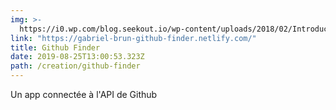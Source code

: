 ```yaml
---
img: >-
  https://i0.wp.com/blog.seekout.io/wp-content/uploads/2018/02/Introducing-GitHub-Search_-Your-Source-for-Finding-and-Qualifying-Dev-Talent.png?resize=740%2C370&ssl=1
link: "https://gabriel-brun-github-finder.netlify.com/"
title: Github Finder
date: 2019-08-25T13:00:53.323Z
path: /creation/github-finder
---
```


Un app connectée à l'API de Github
